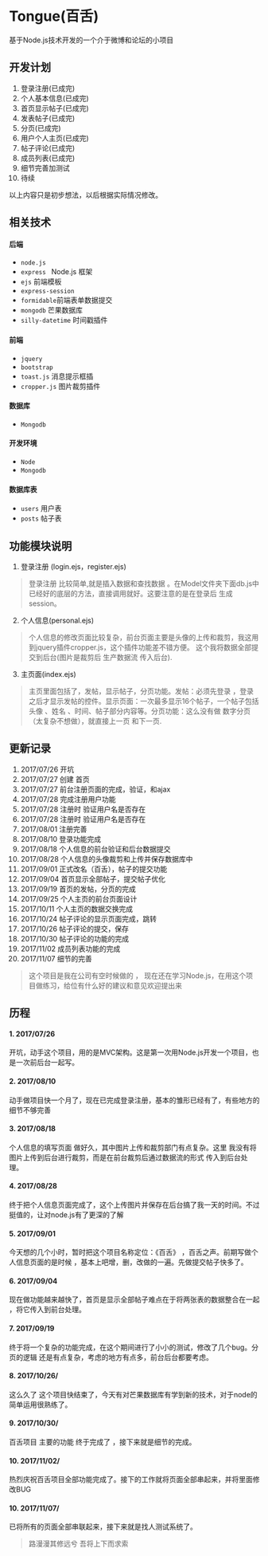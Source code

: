 # Tongue(百舌)
基于Node.js技术开发的一个介于微博和论坛的小项目


## 开发计划
1. 登录注册(已成完)
2. 个人基本信息(已成完)
3. 首页显示帖子(已成完)
4. 发表帖子(已成完)
5. 分页(已成完)
6. 用户个人主页(已成完)
7. 帖子评论(已成完)
8. 成员列表(已成完)
10. 细节完善加测试
9. 待续


以上内容只是初步想法，以后根据实际情况修改。


## 相关技术
#### 后端
* `node.js` 
* `express ` Node.js 框架
* `ejs` 前端模板
* `express-session`
* `formidable`前端表单数据提交
* `mongodb` 芒果数据库
* `silly-datetime` 时间戳插件

#### 前端
* `jquery`
* `bootstrap`
* `toast.js` 消息提示框插
* `cropper.js` 图片裁剪插件


#### 数据库
* `Mongodb`


#### 开发环境
* `Node`
* `Mongodb`

#### 数据库表
* `users` 用户表
* `posts` 帖子表


## 功能模块说明
1. 登录注册 (login.ejs，register.ejs)
>登录注册  比较简单,就是插入数据和查找数据 。在Model文件夹下面db.js中已经好的底层的方法，直接调用就好。这要注意的是在登录后
生成session。

2. 个人信息(personal.ejs)
>个人信息的修改页面比较复杂，前台页面主要是头像的上传和裁剪，我这用到jquery插件cropper.js，这个插件功能差不错方便。
这个我将数据全部提交到后台(图片是裁剪后 生产数据流 传入后台).

3. 主页面(index.ejs)
>主页里面包括了，发帖，显示帖子，分页功能。发帖：必须先登录 ，登录之后才显示发帖的控件。显示页面：一次最多显示16个帖子，一个帖子包括头像 、姓名
、时间、帖子部分内容等。分页功能：这么没有做 数字分页（太复杂不想做），就直接上一页 和下一页.


## 更新记录
1. 2017/07/26 开坑
2. 2017/07/27 创建 首页
3. 2017/07/27 前台注册页面的完成，验证，和ajax
4. 2017/07/28 完成注册用户功能
5. 2017/07/28 注册时 验证用户名是否存在
6. 2017/07/28 注册时 验证用户名是否存在
7. 2017/08/01 注册完善
8. 2017/08/10 登录功能完成
9. 2017/08/18 个人信息的前台验证和后台数据提交
10. 2017/08/28 个人信息的头像裁剪和上传并保存数据库中
11. 2017/09/01 正式改名（百舌），帖子的提交功能
12. 2017/09/04 首页显示全部帖子，提交帖子优化
13. 2017/09/19 首页的发帖，分页的完成
14. 2017/09/25 个人主页的前台页面设计
15. 2017/10/11 个人主页的数据交换完成
16. 2017/10/24 帖子评论的显示页面完成，跳转
16. 2017/10/26 帖子评论的提交，保存
17. 2017/10/30 帖子评论的功能的完成
18. 2017/11/02 成员列表功能的完成
18. 2017/11/07 细节的完善

> 这个项目是我在公司有空时候做的 ， 现在还在学习Node.js，在用这个项目做练习，给位有什么好的建议和意见欢迎提出来


## 历程
#### 1. 2017/07/26
开坑，动手这个项目，用的是MVC架构。这是第一次用Node.js开发一个项目，也是一次前后台一起写。


#### 2. 2017/08/10
动手做项目快一个月了，现在已完成登录注册，基本的雏形已经有了，有些地方的细节不够完善

#### 3. 2017/08/18
个人信息的填写页面 做好久，其中图片上传和裁剪部门有点复杂。这里 我没有将图片上传到后台进行裁剪，而是在前台裁剪后通过数据流的形式
传入到后台处理。

#### 4. 2017/08/28
终于把个人信息页面完成了，这个上传图片并保存在后台搞了我一天的时间。不过挺值的，让对node.js有了更深的了解

#### 5. 2017/09/01
今天想的几个小时，暂时把这个项目名称定位：《百舌》 ，百舌之声。前期写做个人信息页面的是时候 ，基本上吧增，删，改做的一遍。先做提交帖子快多了。

#### 6. 2017/09/04
现在做功能越来越快了，首页是显示全部帖子难点在于将两张表的数据整合在一起 ，将它传入到前台处理。

#### 7. 2017/09/19
终于将一个复杂的功能完成，在这个期间进行了小小的测试，修改了几个bug。分页的逻辑 还是有点复杂，考虑的地方有点多，前台后台都要考虑。

#### 8. 2017/10/26/
这么久了 这个项目快结束了，今天有对芒果数据库有学到新的技术，对于node的简单运用很熟练了。

#### 9. 2017/10/30/
百舌项目 主要的功能 终于完成了 ，接下来就是细节的完成。

#### 10. 2017/11/02/
热烈庆祝百舌项目全部功能完成了。接下的工作就将页面全部串起来，并将里面修改BUG

#### 10. 2017/11/07/
已将所有的页面全部串联起来，接下来就是找人测试系统了。


> 路漫漫其修远兮 吾将上下而求索
